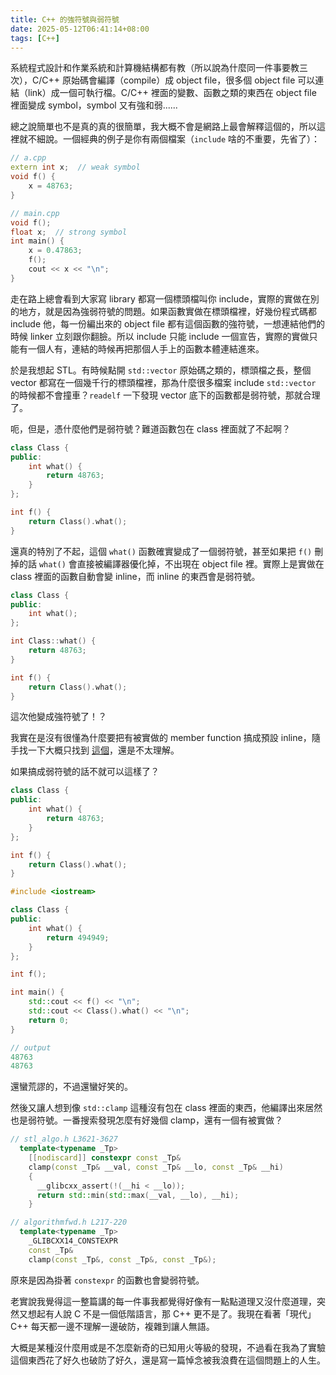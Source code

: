 ```yaml
---
title: C++ 的強符號與弱符號
date: 2025-05-12T06:41:14+08:00
tags: [C++]
---
```


系統程式設計和作業系統和計算機結構都有教（所以說為什麼同一件事要教三次），C/C++ 原始碼會編譯（compile）成 object file，很多個 object file 可以連結（link）成一個可執行檔。C/C++ 裡面的變數、函數之類的東西在 object file 裡面變成 symbol，symbol 又有強和弱......

總之說簡單也不是真的真的很簡單，我大概不會是網路上最會解釋這個的，所以這裡就不細說。一個經典的例子是你有兩個檔案（`include` 啥的不重要，先省了）：

```cpp
// a.cpp
extern int x;  // weak symbol
void f() {
    x = 48763;
}
```

```cpp
// main.cpp
void f();
float x;  // strong symbol
int main() {
    x = 0.47863;
    f();
    cout << x << "\n";
}
```

走在路上總會看到大家寫 library 都寫一個標頭檔叫你 include，實際的實做在別的地方，就是因為強弱符號的問題。如果函數實做在標頭檔裡，好幾份程式碼都 include 他，每一份編出來的 object file 都有這個函數的強符號，一想連結他們的時候 linker 立刻跟你翻臉。所以 include 只能 include 一個宣告，實際的實做只能有一個人有，連結的時候再把那個人手上的函數本體連結進來。

於是我想起 STL。有時候點開 `std::vector` 原始碼之類的，標頭檔之長，整個 vector 都寫在一個幾千行的標頭檔裡，那為什麼很多檔案 include `std::vector` 的時候都不會撞車？`readelf` 一下發現 vector 底下的函數都是弱符號，那就合理了。

呃，但是，憑什麼他們是弱符號？難道函數包在 class 裡面就了不起啊？

```cpp
class Class {
public:
    int what() {
        return 48763;
    }
};

int f() {
    return Class().what();
}
```

還真的特別了不起，這個 `what()` 函數確實變成了一個弱符號，甚至如果把 `f()` 刪掉的話 `what()` 會直接被編譯器優化掉，不出現在 object file 裡。實際上是實做在 class 裡面的函數自動會變 inline，而 inline 的東西會是弱符號。

```cpp
class Class {
public:
    int what();
};

int Class::what() {
    return 48763;
}

int f() {
    return Class().what();
}
```

這次他變成強符號了！？

我實在是沒有很懂為什麼要把有被實做的 member function 搞成預設 inline，隨手找一下大概只找到 [這個](https://stackoverflow.com/questions/64908813/why-is-the-symbol-of-member-function-weak)，還是不太理解。

如果搞成弱符號的話不就可以這樣了？

```cpp
class Class {
public:
    int what() {
        return 48763;
    }
};

int f() {
    return Class().what();
}
```

```cpp
#include <iostream>

class Class {
public:
    int what() {
        return 494949;
    }
};

int f();

int main() {
    std::cout << f() << "\n";
    std::cout << Class().what() << "\n";
    return 0;
}
```

```cpp
// output
48763
48763
```

還蠻荒謬的，不過還蠻好笑的。

然後又讓人想到像 `std::clamp` 這種沒有包在 class 裡面的東西，他編譯出來居然也是弱符號。一番搜索發現怎麼有好幾個 clamp，還有一個有被實做？

```cpp
// stl_algo.h L3621-3627
  template<typename _Tp>
    [[nodiscard]] constexpr const _Tp&
    clamp(const _Tp& __val, const _Tp& __lo, const _Tp& __hi)
    {
      __glibcxx_assert(!(__hi < __lo));
      return std::min(std::max(__val, __lo), __hi);
    }

// algorithmfwd.h L217-220
  template<typename _Tp>
    _GLIBCXX14_CONSTEXPR
    const _Tp&
    clamp(const _Tp&, const _Tp&, const _Tp&);
```

原來是因為掛著 `constexpr` 的函數也會變弱符號。

老實說我覺得這一整篇講的每一件事我都覺得好像有一點點道理又沒什麼道理，突然又想起有人說 C 不是一個低階語言，那 C++ 更不是了。我現在看著「現代」C++ 每天都一邊不理解一邊破防，複雜到讓人無語。

大概是某種沒什麼用或是不怎麼新奇的已知用火等級的發現，不過看在我為了實驗這個東西花了好久也破防了好久，還是寫一篇悼念被我浪費在這個問題上的人生。
